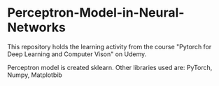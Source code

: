 # Perceptron-Model-in-Neural-Networks

This repository holds the learning activity from the course "Pytorch for Deep Learning and Computer Vison" on Udemy.

Perceptron model is created sklearn.
Other libraries used are: PyTorch, Numpy, Matplotbib
